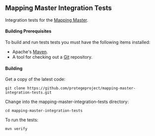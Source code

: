 ## Mapping Master Integration Tests

Integration tests for the [Mapping Master](https://github.com/protegeproject/mapping-master).

#### Building Prerequisites

To build and run tests tests you must have the following items installed:

+ Apache's [Maven](http://maven.apache.org/index.html).
+ A tool for checking out a [Git](http://git-scm.com/) repository.

#### Building

Get a copy of the latest code:

    git clone https://github.com/protegeproject/mapping-master-integration-tests.git 

Change into the mapping-master-integration-tests directory:

    cd mapping-master-integration-tests 

To run the tests:

    mvn verify

